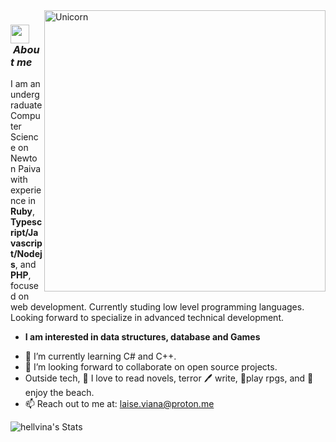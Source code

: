<img align="right" width=450px alt="Unicorn" src="https://raw.githubusercontent.com/cat-milk/Anime-Girls-Holding-Programming-Books/refs/heads/master/Algorithms/Miku_Reading_DPV.jpg" />

### <img src="https://media1.giphy.com/media/v1.Y2lkPTc5MGI3NjExaGR6eno2cGdjZ2l2NXVnbWxxZjlieTc3NnJ6MmE5dHB4ZDYyZW1vdSZlcD12MV9pbnRlcm5hbF9naWZfYnlfaWQmY3Q9cw/9C7jqfLXMKV1zZXEZa/giphy.gif" width="30px">&nbsp;***About me***

I am an undergraduate Computer Science on Newton Paiva with experience in **Ruby**, **Typescript/Javascript/Nodejs**, and **PHP**, focused on web development. Currently studing low level programming languages. Looking forward to specialize in advanced technical development. <br />
* **I am interested in data structures, database and Games**
- 🌱 I’m currently learning C# and C++.
- 👯 I’m looking forward to collaborate on open source projects.
- Outside tech, 📖 I love to read novels, terror 🖊️ write, 🎲play rpgs, and 🌴 enjoy the beach.
- 📫 Reach out to me at: <a href="laise.viana@proton.me">laise.viana@proton.me</a>

![hellvina's Stats](https://github-readme-stats.vercel.app/api?username=laisevn&theme=graywhite&show_icons=true&hide_border=true&count_private=true)
